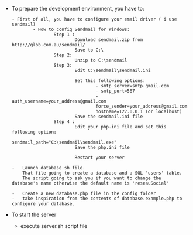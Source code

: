 -   To prepare the development environment, you have to:
        
        - First of all, you have to configure your email driver ( i use sendmail)
                - How to config Sendmail for Windows:
                        Step 1 :
                                Download sendmail.zip from http://glob.com.au/sendmail/
                                Save to C:\
                        Step 2:
                                Unzip to C:\sendmail
                        Step 3:
                                Edit C:\sendmail\sendmail.ini
                                
                                Set this following options:
                                        - smtp_server=smtp.gmail.com
                                        - smtp_port=587
                                        - auth_username=your_address@gmail.com
                                        force_sender=your_address@gmail.com
                                        hostname=127.0.0.1 (or localhost)
                                Save the sendmail.ini file
                        Step 4 : 
                                Edit your php.ini file and set this following option:
                                        sendmail_path="C:\sendmail\sendmail.exe"
                                Save the php.ini file
                               
                                Restart your server
        
        -   Launch database.sh file.
            That file going to create a database and a SQL 'users' table.
            The script going to ask you if you want to change the database's name otherwise the default name is 'reseauSocial'

        -   Create a new database.php file in the config folder
        -   take inspiration from the contents of database.example.php to configure your database.

-   To start the server

    -   execute server.sh script file

       

